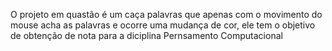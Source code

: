 O projeto em quastão é um caça palavras que apenas com o movimento do mouse acha as palavras e ocorre uma mudança de cor, ele tem o objetivo de obtenção de nota para a diciplina Pernsamento Computacional

